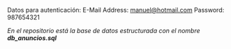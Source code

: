 Datos para autenticación:
E-Mail Address: manuel@hotmail.com
Password: 987654321<br>

*En el repositorio está la base de datos estructurada con el nombre **db_anuncios.sql***